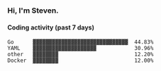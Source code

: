 ### Hi, I'm Steven.

#### Coding activity (past 7 days)
```
Go      ▓▓▓▓▓▓▓▓▓▓▓▓▓▓▓▓▓▓▓▓▓▓▓▓▓▓▓▓▓▓  44.83%
YAML    ▓▓▓▓▓▓▓▓▓▓▓▓▓▓▓▓▓▓▓▓            30.96%
other   ▓▓▓▓▓▓▓▓                        12.20%
Docker  ▓▓▓▓▓▓▓▓                        12.00%
```
